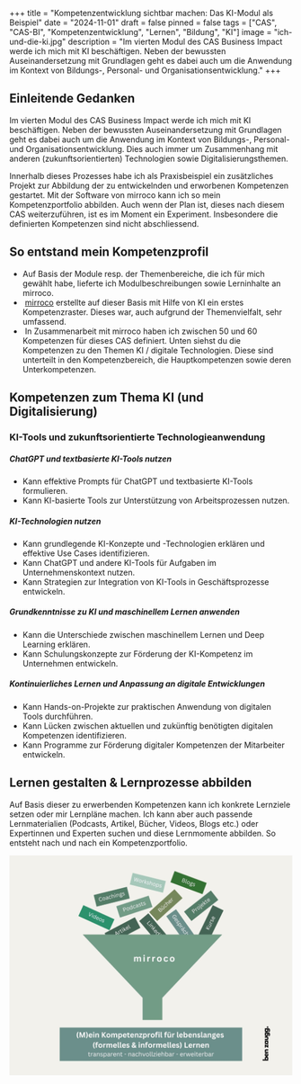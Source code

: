 +++
title = "Kompetenzentwicklung sichtbar machen: Das KI-Modul als Beispiel"
date = "2024-11-01"
draft = false
pinned = false
tags = ["CAS", "CAS-BI", "Kompetenzentwicklung", "Lernen", "Bildung", "KI"]
image = "ich-und-die-ki.jpg"
description = "Im vierten Modul des CAS Business Impact werde ich mich mit KI beschäftigen. Neben der bewussten Auseinandersetzung mit Grundlagen geht es dabei auch um die Anwendung im Kontext von Bildungs-, Personal- und Organisationsentwicklung."
+++
## Einleitende Gedanken

Im vierten Modul des CAS Business Impact werde ich mich mit KI beschäftigen. Neben der bewussten Auseinandersetzung mit Grundlagen geht es dabei auch um die Anwendung im Kontext von Bildungs-, Personal- und Organisationsentwicklung. Dies auch immer um Zusammenhang mit anderen (zukunftsorientierten) Technologien sowie Digitalisierungsthemen. 

Innerhalb dieses Prozesses habe ich als Praxisbeispiel ein zusätzliches Projekt zur Abbildung der zu entwickelnden und erworbenen Kompetenzen gestartet. Mit der Software von mirroco kann ich so mein Kompetenzportfolio abbilden. Auch wenn der Plan ist, dieses nach diesem CAS weiterzuführen, ist es im Moment ein Experiment. Insbesondere die definierten Kompetenzen sind nicht abschliessend. 

## So entstand mein Kompetenzprofil

* Auf Basis der Module resp. der Themenbereiche, die ich für mich gewählt habe, lieferte ich Modulbeschreibungen sowie Lerninhalte an mirroco.
*  [mirroco](https://www.mirroco.ch) erstellte auf dieser Basis mit Hilfe von KI ein erstes Kompetenzraster. Dieses war, auch aufgrund der Themenvielfalt, sehr umfassend.
*  In Zusammenarbeit mit mirroco haben ich zwischen 50 und 60 Kompetenzen für dieses CAS definiert. Unten siehst du die Kompetenzen zu den Themen KI / digitale Technologien. Diese sind unterteilt in den Kompetenzbereich, die Hauptkompetenzen sowie deren Unterkompetenzen. 

## Kompetenzen zum Thema KI (und Digitalisierung)

### **KI-Tools und zukunftsorientierte Technologieanwendung**        

##### ChatGPT und textbasierte KI-Tools nutzen  

* Kann effektive Prompts für ChatGPT und textbasierte KI-Tools formulieren.
* Kann KI-basierte Tools zur Unterstützung von Arbeitsprozessen nutzen.

##### KI-Technologien nutzen         

* Kann grundlegende KI-Konzepte und -Technologien erklären und effektive Use Cases identifizieren.
* Kann ChatGPT und andere KI-Tools für Aufgaben im Unternehmenskontext nutzen.
* Kann Strategien zur Integration von KI-Tools in Geschäftsprozesse entwickeln.          

##### Grundkenntnisse zu KI und maschinellem Lernen anwenden        

* Kann die Unterschiede zwischen maschinellem Lernen und Deep Learning erklären.
* Kann Schulungskonzepte zur Förderung der KI-Kompetenz im Unternehmen entwickeln.

##### Kontinuierliches Lernen und Anpassung an digitale Entwicklungen           

* Kann Hands-on-Projekte zur praktischen Anwendung von digitalen Tools durchführen.
* Kann Lücken zwischen aktuellen und zukünftig benötigten digitalen Kompetenzen identifizieren.
* Kann Programme zur Förderung digitaler Kompetenzen der Mitarbeiter entwickeln.

## Lernen gestalten & Lernprozesse abbilden

Auf Basis dieser zu erwerbenden Kompetenzen kann ich konkrete Lernziele setzen oder mir Lernpläne machen. Ich kann aber auch passende Lernmaterialien (Podcasts, Artikel, Bücher, Videos, Blogs etc.) oder Expertinnen und Experten suchen und diese Lernmomente abbilden. So entsteht nach und nach ein Kompetenzportfolio. 

![](mirroco-2.jpg)